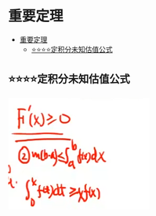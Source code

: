 # 重要定理

- [重要定理](#重要定理)
  - [⭐⭐⭐⭐定积分未知估值公式](#定积分未知估值公式)

## ⭐⭐⭐⭐定积分未知估值公式

![20220716223733](https://raw.githubusercontent.com/Logible/Image/main/note_image/20220716223733.png)

